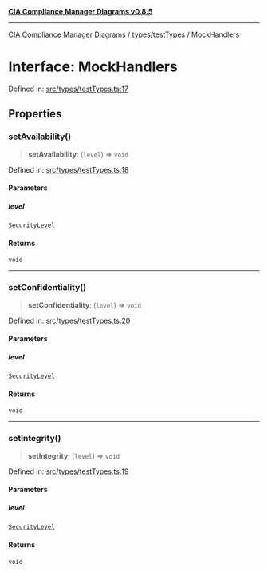 [**CIA Compliance Manager Diagrams v0.8.5**](../../../README.md)

***

[CIA Compliance Manager Diagrams](../../../modules.md) / [types/testTypes](../README.md) / MockHandlers

# Interface: MockHandlers

Defined in: [src/types/testTypes.ts:17](https://github.com/Hack23/cia-compliance-manager/blob/3ae0301247f765ba03c8c0fe645db4718bb8af76/src/types/testTypes.ts#L17)

## Properties

### setAvailability()

> **setAvailability**: (`level`) => `void`

Defined in: [src/types/testTypes.ts:18](https://github.com/Hack23/cia-compliance-manager/blob/3ae0301247f765ba03c8c0fe645db4718bb8af76/src/types/testTypes.ts#L18)

#### Parameters

##### level

[`SecurityLevel`](../../cia/type-aliases/SecurityLevel.md)

#### Returns

`void`

***

### setConfidentiality()

> **setConfidentiality**: (`level`) => `void`

Defined in: [src/types/testTypes.ts:20](https://github.com/Hack23/cia-compliance-manager/blob/3ae0301247f765ba03c8c0fe645db4718bb8af76/src/types/testTypes.ts#L20)

#### Parameters

##### level

[`SecurityLevel`](../../cia/type-aliases/SecurityLevel.md)

#### Returns

`void`

***

### setIntegrity()

> **setIntegrity**: (`level`) => `void`

Defined in: [src/types/testTypes.ts:19](https://github.com/Hack23/cia-compliance-manager/blob/3ae0301247f765ba03c8c0fe645db4718bb8af76/src/types/testTypes.ts#L19)

#### Parameters

##### level

[`SecurityLevel`](../../cia/type-aliases/SecurityLevel.md)

#### Returns

`void`
